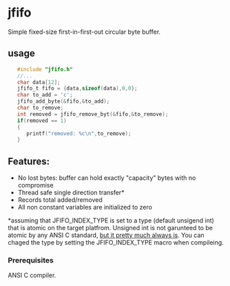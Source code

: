 # jfifo
Simple fixed-size first-in-first-out circular byte buffer.  
## usage
```c
   #include "jfifo.h"
   //...
   char data[12];
   jfifo_t fifo = {data,sizeof(data),0,0};
   char to_add = 'c';
   jfifo_add_byte(&fifo,&to_add);
   char to_remove;
   int removed = jfifo_remove_byt(&fifo,&to_remove);
   if(removed == 1)
   {
      printf("removed: %c\n",to_remove);
   }
```
## Features:
  * No lost bytes: buffer can hold exactly "capacity" bytes with no compromise
  * Thread safe single direction transfer*
  * Records total added/removed 
  * All non constant variables are initialized to zero

*assuming that JFIFO_INDEX_TYPE is set to a type (default unsigend int) that is atomic on the target platfrom. Unsigned int is not garunteed to be atomic by any ANSI C standard, [but it pretty much always is](https://www.gnu.org/software/libc/manual/html_node/Atomic-Types.html). You can chaged the type by setting the JFIFO_INDEX_TYPE macro when compileing. 

### Prerequisites
ANSI C compiler.


